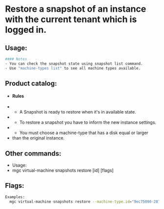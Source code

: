 # Restore a snapshot of an instance with the current tenant which is logged in. </br>

## Usage:
```bash
#### Notes
- You can check the snapshot state using snapshot list command.
- Use "machine-types list" to see all machine types available.
```

## Product catalog:
- #### Rules
- - A Snapshot is ready to restore when it's in available state.
- - To restore a snapshot you have to inform the new instance settings.
- - You must choose a machine-type that has a disk equal or larger
- than the original instance.

## Other commands:
- Usage:
- mgc virtual-machine snapshots restore [id] [flags]

## Flags:
```bash
Examples:
  mgc virtual-machine snapshots restore --machine-type.id="9ec75090-2872-4f51-8111-53d05d96d2c6" --machine-type.name="some_resource_name" --network.associate-public-ip=true --network.interface.id="9ec75090-2872-4f51-8111-53d05d96d2c6" --network.interface.security-groups='[{"id":"9ec75090-2872-4f51-8111-53d05d96d2c6"}]' --network.vpc.id="9ec75090-2872-4f51-8111-53d05d96d2c6" --network.vpc.name="some_resource_name"
```

